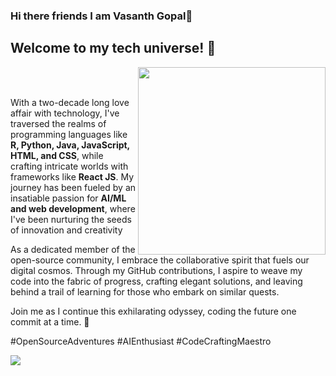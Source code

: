 ### Hi there friends I am Vasanth Gopal👋



<!---
[<img src="https://raw.githubusercontent.com/Raymo111/Raymo111/master/intro.gif" alt="👋 Hi there! I'm (Raymo(111|nd Li)|https://raymond.li)" title="👋 Hi there! I'm (Raymo(111|nd Li)|https://raymond.li)"/>](https://raymond.li/)
--->
<!---
<img src="https://user-images.githubusercontent.com/74038190/235224431-e8c8c12e-6826-47f1-89fb-2ddad83b3abf.gif" width="300" align='right'>
<br><br>
--->

<!---
[![falls](falls2.png)]: 
--->
## Welcome to my tech universe! 🚀

<img src="https://user-images.githubusercontent.com/74038190/235224431-e8c8c12e-6826-47f1-89fb-2ddad83b3abf.gif" width="300" align='right'>
<br><br>

With a two-decade long love affair with technology, I've traversed the realms of programming languages like **R, Python, Java, JavaScript, HTML, and CSS**, while crafting intricate worlds with frameworks like **React JS**. My journey has been fueled by an insatiable passion for **AI/ML and web development**, where I've been nurturing the seeds of innovation and creativity

As a dedicated member of the open-source community, I embrace the collaborative spirit that fuels our digital cosmos. Through my GitHub contributions, I aspire to weave my code into the fabric of progress, crafting elegant solutions, and leaving behind a trail of learning for those who embark on similar quests.

Join me as I continue this exhilarating odyssey, coding the future one commit at a time. 🌟

\#OpenSourceAdventures #AIEnthusiast #CodeCraftingMaestro

<!--
**vasanthgx/vasanthgx** is a ✨ _special_ ✨ repository because its `README.md` (this file) appears on your GitHub profile.

Here are some ideas to get you started:

- 🔭 I’m currently working on ...
- 🌱 I’m currently learning ...
- 👯 I’m looking to collaborate on ...
- 🤔 I’m looking for help with ...
- 💬 Ask me about ...
- 📫 How to reach me: ...
- 😄 Pronouns: ...
- ⚡ Fun fact: ...
-->

<img 
   src="https://github-readme-stats.vercel.app/api?username=vasanthgx&show_icons=true&theme=tokyonight" 
/>

<!--
| <a href="https://github.com/vasanthgx/github-readme-stats"><img align="center" src="https://github-readme-stats.vercel.app/api?username=vasanthgx&show_icons=true&include_all_commits=true&theme=buefy&hide_border=true" alt="Vasanth's github stats" /></a> | <a href="https://github.com/vasanthgx/github-readme-stats"><img align="center" src="https://github-readme-stats.vercel.app/api/top-langs/?username=vasanthgx&layout=compact&theme=buefy&hide_border=true" /></a> |
-->

<!--START_SECTION:activity-->



<!--END_SECTION:activity-->
